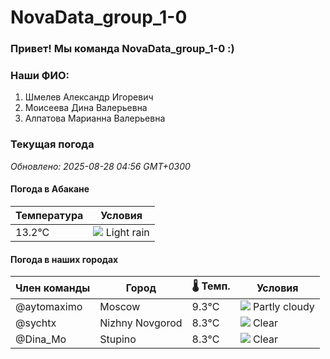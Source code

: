 # NovaData_group_1-0
### Привет! Мы команда NovaData_group_1-0 :)

### Наши ФИО:
1. Шмелев Александр Игоревич
2. Моисеева Дина Валерьевна
3. Алпатова Марианна Валерьевна

### Текущая погода
<!-- WEATHER:START -->
_Обновлено: 2025-08-28 04:56 GMT+0300_

#### Погода в Абакане

| Температура | Условия |
|-------------|----------|
| 13.2°C     | ![](https://cdn.weatherapi.com/weather/64x64/day/296.png) Light rain |

#### Погода в наших городах

| Член команды  | Город               | 🌡️ Темп.  | Условия          |
|---------------|---------------------|-----------|--------------------|
| @aytomaximo    | Moscow              |    9.3°C | ![](https://cdn.weatherapi.com/weather/64x64/night/116.png) Partly cloudy |
| @sychtx        | Nizhny Novgorod     |    8.3°C | ![](https://cdn.weatherapi.com/weather/64x64/night/113.png) Clear        |
| @Dina_Mo       | Stupino             |    8.3°C | ![](https://cdn.weatherapi.com/weather/64x64/night/113.png) Clear        |

<!-- WEATHER:END -->
